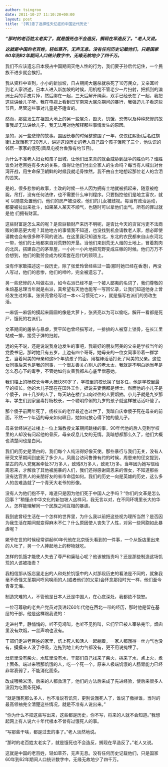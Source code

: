 ```yaml
---
author: tsingroo
date: 2011-10-27 11:10:20+00:00
layout: post
title: '[转]患了选择性失忆症的中国近代历史'
---
```


_**“那时的老百姓太老实了，就是饿死也不会造反，搁现在早造反了。”老人又说。**_




_**这就是中国的老百姓，轻如草芥，无声无息。没有任何历史记载他们，只是国家60年到62年期间人口统计数字中，无缘无故地少了四千万。**_


<!-- more -->我们不应该遗忘日本侵占中国期间灭绝人性的行为，我们要子孙后代记住，一个民族不进步就会挨打。

我从资料中查到，小小的新加坡，日占期间大屠杀就杀死了10万民众，又亲耳听到老人家讲述，日本人进入新加坡的时候，用机枪不管老少一片扫射，把抓到的澳 洲士兵的手皮片掉，然后绑在一起，三天后解开绳索，双手已经长在了一起，我把这些讲给儿子听。我在电视上看到日军南京大屠杀期间的暴行，我强迫儿子看这些 节目，尽管这些事对儿童是不适宜的。

然而，那些发生在祖国大地上的另一些屠杀，毁灭，饥饿，恐怖以及种种悲惨的故事我却无法讲给儿子，我无法用对他解释那些事情发生的原因。

是的，另一些悲惨的故事。围困长春的时候整整围了一年，仅仅红熙街(后名红旗街)上就饿死了20万人，讲述这段历史的老人自己四个孩子饿死了三个，他认识的邻居一家家的饿死(凤凰电视台鲁豫有约节目)。

为什么不准老人妇女和孩子出城，让他们出来真的就会威胁到战争的胜负吗？谁胜谁负对老百姓有多大的关系，值得让他们付出全家人的生命吗？每当有人喊出对台湾开战，用生命保卫朝鲜的时候我就毛骨悚然，我不由自主地想起那位老人的含泪的苦笑。

是的，很多悲惨的故事，土改的时候一些人因为拥有土地就被抓起来，随意被枪毙，吊打，没有任何法律，也不需要什么审判程序。只要指控他们是地主富农，就可 以随意处置他们，他们的房产被没收，他们的儿女被歧视。每当有政治运动，都要被拉出来批斗，如果某人某天不顺气，也随时可以拿他们出气。所有的罪过就是他 们拥有财富。

这些财富是怎么来的呢？是否巨额财产来历不明呢，是否比今天的贪官污吏不法商贩的罪恶更大呢？其他地方的事情我不知道，也没找到机会请教老人家，想必即使 请教也会有很多种不同的说法。在这里我只知道东北，东北的农民都来自山东河北一带，他们的土地都来自对荒野的开垦。当他们来到荒无人烟的土地上，冒着割肉 的北风，搭建自己的茅草屋，一小片一小片地把荒野变成庄稼的时候。他们万万不会想到，他们的勤劳会成为绞索套在后代的颈项上。

没有作家敢描述这一段历史，除了张爱玲曾经些过一篇(那时她已经在香港)，再没人写过，他们的悲惨，他们的呻吟，完全被遗忘了。

另一些悲惨的人叫做右派，如今右派已经不是一个被人鄙夷的名词了，我们尊敬的朱熔基总理当年就是右派，真希望有天他也能写一写回忆录，让我们知道他身上曾经发生过的事。张贤亮曾经写过一本<<习惯死亡>>，就是描写右派们的劳改生活。

一麻袋一麻袋的摸起来圆圆的像是大萝卜，张贤亮以为可以偷吃，解开一看都是死尸，饿死的右派们。

文革期间的屠杀与暴虐，贾平凹也曾经描写过，一排排的人被穿上锁骨，在长江里站成一排，接受子弹的扫射。

远的先不说，还是说说我身边发生的事吧，我最好的朋友阿美的父亲是学校当年的党委书记，那时她只有五岁，上边有四个哥哥。她母亲的一位女同事带着一群学 生，当着阿美的母亲和这5个年幼孩子的面，用棍棒活活打死了阿美的父亲。这位女同事后来也是我的同事，一个很友善关心别人的老太太，我就是不明白她当年是 怎么忍心下的毒手，不管她如何友善我都从心底里憎恶她。

我们楼上的杨校长今年大概快80岁了，学校里的校长换了很多任，他是学校里最早的校长。他的大儿子现在在国外工作，据说夫妻俩都是博士。然而他的小儿子是 个傻子，四十几岁的人了，每天站在楼门口向过往的人要烟抽。小儿子就是九岁那年，学生们到家里毒打杨校长，一个聪明伶俐的九岁的孩子就这样被活活吓傻了。

那个傻子前两年死了，杨校长的老伴最近也过世了，我暗自庆幸傻子死在母亲的前面，不然一个年迈的母亲如何暝目，她如何放心得下她的傻儿子。

母亲曾经讲述过楼上一位上海教授文革期间跳楼的事，90年代他的后人见到学校里的人却没有问起他的骨灰，母亲叹息儿女的无情。我暗想都那么久了，他们大概也清楚问也是白问。

我们的历史是清白的，我们每个人纯洁得好像天使。那些暴行与我们无关，没有人研究文革期间到底死了多少人。凤凰台访问鲁豫有约的时候，周恩来的侄女提到， 蒙古的内人党冤案牵扯37万多人，致残8万多人，致死1万多。当年因为她写信给周恩来，才解救了其他被施暴的人们，我们还得感谢周恩来的侄女，不知道那些 没有达官贵人的亲朋好友的省市命运如何。我们的历史一向是英雄的历史，这么多人的苦难造就了一个青天大老爷的形像。

没有人为他们抱不平，难道只是因为他们死于中国人之手吗？“你们的文革是怎么回事？”稍懂点中华文化的新加坡人这样问，我无言以对，在不同环境里长大的华人，怎样能理解同一个民族之间互相的暴虐。

我到底曾经生活在一个怎样的世界里，为什么我以前把这些视为理所当然？是否因为我生活在期间就变得麻木不仁？什么原因使人丧失了人性，对另一些同胞如此暴虐呢？

姥爷在世的时候经常讲起60年代他在北京街头看到的一件事，一个从饭店里出来的人吐了，另一个人捧起地上的秽物就吃。

怎样的饥饿才能使人失去了尊严和廉耻心呢？他该被指责吗？还是那些制造这场饥荒的人该被指责？

我相信那从饭店里走出的人和处於饥饿中的人对那段历史的看法是不同的，就象我毫不奇怪文革期间呼风唤雨的人(或者他们的父辈)会怀念那段时光一样，他们至今青春无悔。

制造灾难的人，不管他是日本人还是中国人，在心底深处，我都绝不饶恕。

一位可尊敬的老共产党员对我讲起60年代他在西北一带的经历，那时他是留在基层的干部，他是这样跟我说的：

走进村里，静悄悄的，听不见鸡叫，也听不见狗叫，它们早已被人宰杀完毕。烟囱里没有炊烟，一丝声响也没有。

干部们走进老百姓的家里，炕上死人和活人一起躺着，一家人都饿得一丝力气也没有，摸摸亲人没了呼吸，连拖到地上的力气都没有，更不用说掩埋了。

灶房里没有柴火，水缸里没有水，干部们自己找来了柴火，挑来了水，点上火，煮上面条。端过来喂那饥饿的人，吃一个死一个。原来人极端饥饿的人肠胃能力已经非常衰弱了，不能消化面条。

改成喂稀米汤，后来的人都救活了，他们的方法后来成了先进经验，使后来很多人没因为吃面条死掉。

“就是饿死那么多人，也不准说有饥荒，更别说饿死人了，谁说了撤掉谁，当时的最高领袖完全清楚这些情况，就是不准有人说出来。”

“你为什么不把这些写出来，这些都是历史，你不写，将来的人就不会知道。”我想起网上有人说六十年代根本不曾有过饿死人的事。

“写那些干啥，都是过去的事了。”老人淡然地说。

“那时的老百姓太老实了，就是饿死也不会造反，搁现在早造反了。”老人又说。

这就是中国的老百姓，轻如草芥，无声无息。没有任何历史记载他们，只是国家60年到62年期间人口统计数字中，无缘无故地少了四千万。
